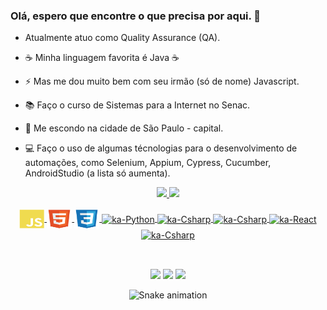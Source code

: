### Olá, espero que encontre o que precisa por aqui. 👋

-  Atualmente atuo como Quality Assurance (QA). 
- ☕ Minha linguagem favorita é Java ☕
- ⚡ Mas me dou muito bem com seu irmão (só de nome) Javascript.
- 📚 Faço o curso de Sistemas para a Internet no Senac.
- 📍  Me escondo na cidade de São Paulo - capital.

- 💻 Faço o uso de algumas técnologias para o desenvolvimento de automações, como Selenium, Appium, Cypress, Cucumber, AndroidStudio (a lista só aumenta). 

<div align="center">
  <a href="https://github.com/kahturin">
  <img height="180em" src="https://github-readme-stats.vercel.app/api?username=kahturin&show_icons=true&theme=tokyonight&include_all_commits=true&count_private=true"/>
  <img height="180em" src="https://github-readme-stats.vercel.app/api/top-langs/?username=kahturin&layout=compact&langs_count=7&theme=tokyonight"/>
</div>
<div style="display: inline_block" align="center"><br>
  <img align="center" alt="ka-Js" height="30" width="40" src="https://raw.githubusercontent.com/devicons/devicon/master/icons/javascript/javascript-plain.svg">
  <img align="center" alt="ka-HTML" height="30" width="40" src="https://raw.githubusercontent.com/devicons/devicon/master/icons/html5/html5-original.svg">
  <img align="center" alt="ka-CSS" height="30" width="40" src="https://raw.githubusercontent.com/devicons/devicon/master/icons/css3/css3-original.svg">
  <img align="center" alt="ka-Python" height="30" width="40" src="https://cdn.jsdelivr.net/gh/devicons/devicon/icons/androidstudio/androidstudio-original.svg">
  <img align="center" alt="ka-Csharp" height="30" width="40" src="https://cdn.jsdelivr.net/gh/devicons/devicon/icons/linux/linux-original.svg">
  <img align="center" alt="ka-Csharp" height="30" width="40" src="https://cdn.jsdelivr.net/gh/devicons/devicon/icons/apple/apple-original.svg">
  <img align="center" alt="ka-React" height="30" width="40" src="https://cdn.jsdelivr.net/gh/devicons/devicon/icons/java/java-original.svg">
  <img align="center" alt="ka-Csharp" height="30" width="40" src="https://cdn.jsdelivr.net/gh/devicons/devicon/icons/php/php-plain.svg" />
</div>

##

<div align="center"><br> 
  <a href="https://instagram.com/kahturin" target="_blank"><img src="https://img.shields.io/badge/-Instagram-%23E4405F?style=for-the-badge&logo=instagram&logoColor=white" target="_blank"></a>
  <a href = "mailto:karina.adl99@gmail.com"><img src="https://img.shields.io/badge/-Gmail-%23333?style=for-the-badge&logo=gmail&logoColor=white" target="_blank"></a>
  <a href="https://www.linkedin.com/in/karina-alves-574395206" target="_blank"><img src="https://img.shields.io/badge/-LinkedIn-%230077B5?style=for-the-badge&logo=linkedin&logoColor=white" target="_blank"></a> 
 
  ![Snake animation](https://github.com/kahturin/kahturin/blob/output/github-contribution-grid-snake.svg)
</div>
